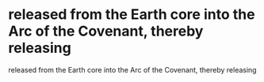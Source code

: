 # released from the Earth core into the Arc of the Covenant, thereby releasing

released from the Earth core into the Arc of the Covenant, thereby releasing